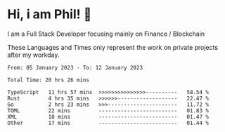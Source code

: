 # Hi, i am Phil! 👋
I am a Full Stack Developer focusing mainly on Finance / Blockchain

These Languages and Times only represent the work on private projects after my workday.
<!--START_SECTION:waka-->

```text
From: 05 January 2023 - To: 12 January 2023

Total Time: 20 hrs 26 mins

TypeScript   11 hrs 57 mins  >>>>>>>>>>>>>>>----------   58.54 %
Rust         4 hrs 35 mins   >>>>>>-------------------   22.47 %
Go           2 hrs 23 mins   >>>----------------------   11.72 %
TOML         22 mins         -------------------------   01.83 %
XML          18 mins         -------------------------   01.47 %
Other        17 mins         -------------------------   01.44 %
```

<!--END_SECTION:waka-->
